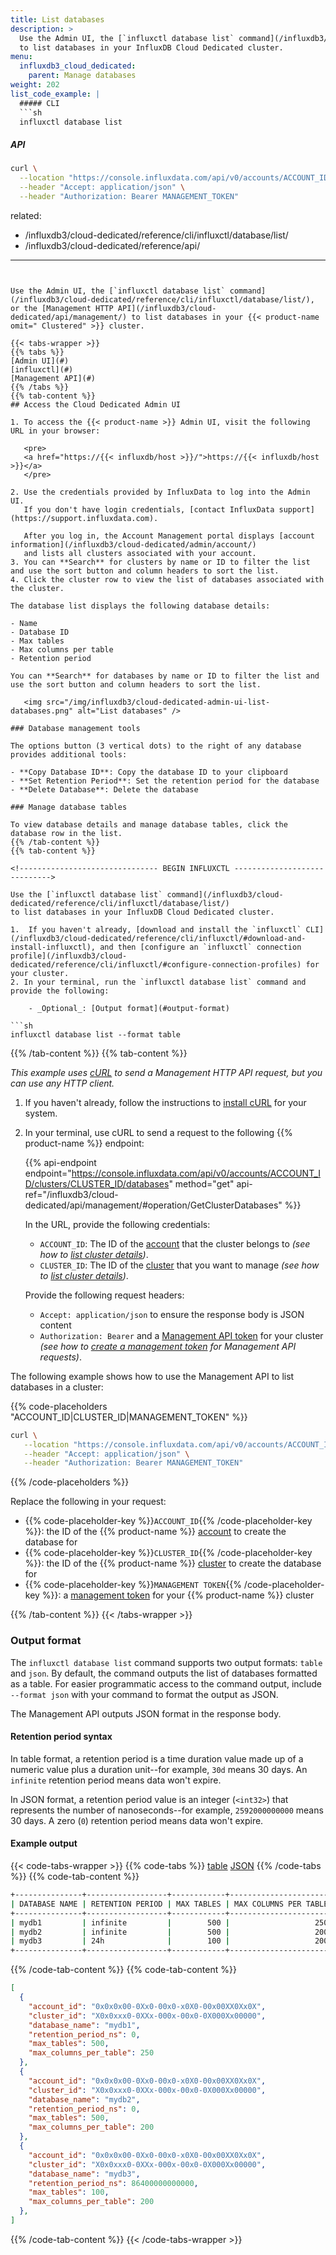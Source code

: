 ```yaml
---
title: List databases
description: >
  Use the Admin UI, the [`influxctl database list` command](/influxdb3/cloud-dedicated/reference/cli/influxctl/database/list/), or the [Management HTTP API](/influxdb3/cloud-dedicated/api/management/)
  to list databases in your InfluxDB Cloud Dedicated cluster.
menu:
  influxdb3_cloud_dedicated:
    parent: Manage databases
weight: 202
list_code_example: |
  ##### CLI
  ```sh
  influxctl database list
  ```

  ##### API
  ```sh
  curl \
    --location "https://console.influxdata.com/api/v0/accounts/ACCOUNT_ID/clusters/CLUSTER_ID/databases" \
    --header "Accept: application/json" \
    --header "Authorization: Bearer MANAGEMENT_TOKEN"
  ```
related:
  - /influxdb3/cloud-dedicated/reference/cli/influxctl/database/list/
  - /influxdb3/cloud-dedicated/reference/api/
---
```


Use the Admin UI, the [`influxctl database list` command](/influxdb3/cloud-dedicated/reference/cli/influxctl/database/list/),
or the [Management HTTP API](/influxdb3/cloud-dedicated/api/management/) to list databases in your {{< product-name omit=" Clustered" >}} cluster.

{{< tabs-wrapper >}}
{{% tabs %}}
[Admin UI](#)
[influxctl](#)
[Management API](#)
{{% /tabs %}}
{{% tab-content %}}
## Access the Cloud Dedicated Admin UI

1. To access the {{< product-name >}} Admin UI, visit the following URL in your browser:

   <pre>
   <a href="https://{{< influxdb/host >}}/">https://{{< influxdb/host >}}</a>
   </pre>

2. Use the credentials provided by InfluxData to log into the Admin UI.
   If you don't have login credentials, [contact InfluxData support](https://support.influxdata.com).

   After you log in, the Account Management portal displays [account information](/influxdb3/cloud-dedicated/admin/account/)
   and lists all clusters associated with your account.
3. You can **Search** for clusters by name or ID to filter the list and use the sort button and column headers to sort the list. 
4. Click the cluster row to view the list of databases associated with the cluster.

The database list displays the following database details:

- Name
- Database ID
- Max tables
- Max columns per table
- Retention period

You can **Search** for databases by name or ID to filter the list and use the sort button and column headers to sort the list. 

   <img src="/img/influxdb3/cloud-dedicated-admin-ui-list-databases.png" alt="List databases" /> 

### Database management tools

The options button (3 vertical dots) to the right of any database provides additional tools:

- **Copy Database ID**: Copy the database ID to your clipboard
- **Set Retention Period**: Set the retention period for the database
- **Delete Database**: Delete the database

### Manage database tables 

To view database details and manage database tables, click the database row in the list.
{{% /tab-content %}}
{{% tab-content %}}

<!------------------------------- BEGIN INFLUXCTL ----------------------------->

Use the [`influxctl database list` command](/influxdb3/cloud-dedicated/reference/cli/influxctl/database/list/)
to list databases in your InfluxDB Cloud Dedicated cluster.

1.  If you haven't already, [download and install the `influxctl` CLI](/influxdb3/cloud-dedicated/reference/cli/influxctl/#download-and-install-influxctl), and then [configure an `influxctl` connection profile](/influxdb3/cloud-dedicated/reference/cli/influxctl/#configure-connection-profiles) for your cluster.
2. In your terminal, run the `influxctl database list` command and provide the following:

    - _Optional_: [Output format](#output-format)

```sh
influxctl database list --format table
```

<!-------------------------------- END INFLUXCTL ------------------------------>
{{% /tab-content %}}
{{% tab-content %}}
<!------------------------------- BEGIN cURL ---------------------------------->
_This example uses [cURL](https://curl.se/) to send a Management HTTP API request, but you can use any HTTP client._

1. If you haven't already, follow the instructions to [install cURL](https://everything.curl.dev/install/index.html) for your system.
2. In your terminal, use cURL to send a request to the following {{% product-name %}} endpoint:

   {{% api-endpoint endpoint="https://console.influxdata.com/api/v0/accounts/ACCOUNT_ID/clusters/CLUSTER_ID/databases" method="get" api-ref="/influxdb3/cloud-dedicated/api/management/#operation/GetClusterDatabases" %}}

   In the URL, provide the following credentials:
   - `ACCOUNT_ID`: The ID of the [account](/influxdb3/cloud-dedicated/get-started/setup/#request-an-influxdb-cloud-dedicated-cluster) that the cluster belongs to _(see how to [list cluster details](/influxdb3/cloud-dedicated/admin/clusters/list/#detailed-output-in-json))_.
   - `CLUSTER_ID`: The ID of the [cluster](/influxdb3/cloud-dedicated/get-started/setup/#request-an-influxdb-cloud-dedicated-cluster) that you want to manage _(see how to [list cluster details](/influxdb3/cloud-dedicated/admin/clusters/list/#detailed-output-in-json))_.

   Provide the following request headers:

   - `Accept: application/json` to ensure the response body is JSON content
   - `Authorization: Bearer` and a [Management API token](/influxdb3/cloud-dedicated/admin/tokens/management/) for your cluster _(see how to [create a management token](/influxdb3/cloud-dedicated/admin/tokens/management/) for Management API requests)_.

 The following example shows how to use the Management API to list databases in a cluster:

{{% code-placeholders "ACCOUNT_ID|CLUSTER_ID|MANAGEMENT_TOKEN" %}}

```sh
curl \
   --location "https://console.influxdata.com/api/v0/accounts/ACCOUNT_ID/clusters/CLUSTER_ID/databases" \
   --header "Accept: application/json" \
   --header "Authorization: Bearer MANAGEMENT_TOKEN"
```

{{% /code-placeholders %}}

Replace the following in your request:

- {{% code-placeholder-key %}}`ACCOUNT_ID`{{% /code-placeholder-key %}}: the ID of the {{% product-name %}} [account](/influxdb3/cloud-dedicated/get-started/setup/#request-an-influxdb-cloud-dedicated-cluster) to create the database for
- {{% code-placeholder-key %}}`CLUSTER_ID`{{% /code-placeholder-key %}}: the ID of the {{% product-name %}} [cluster](/influxdb3/cloud-dedicated/get-started/setup/#request-an-influxdb-cloud-dedicated-cluster) to create the database for
- {{% code-placeholder-key %}}`MANAGEMENT TOKEN`{{% /code-placeholder-key %}}: a [management token](/influxdb3/cloud-dedicated/admin/tokens/management/) for your {{% product-name %}} cluster
<!------------------------------- END cURL ------------------------------------>
{{% /tab-content %}}
{{< /tabs-wrapper >}}

### Output format

The `influxctl database list` command supports two output formats: `table` and `json`.
By default, the command outputs the list of databases formatted as a table.
For easier programmatic access to the command output, include `--format json`
with your command to format the output as JSON.

The Management API outputs JSON format in the response body.

#### Retention period syntax

In table format, a retention period is a time duration value made up of a numeric value
plus a duration unit--for example, `30d` means 30 days.
An `infinite` retention period means data won't expire.

In JSON format, a retention period value is an integer (`<int32>`) that represents the number of nanoseconds--for example, `2592000000000` means 30 days.
A zero (`0`) retention period means data won't expire.

#### Example output

{{< code-tabs-wrapper >}}
{{% code-tabs %}}
[table](#)
[JSON](#)
{{% /code-tabs %}}
{{% code-tab-content %}}

```sh
+---------------+------------------+------------+-----------------------+
| DATABASE NAME | RETENTION PERIOD | MAX TABLES | MAX COLUMNS PER TABLE |
+---------------+------------------+------------+-----------------------+
| mydb1         | infinite         |        500 |                   250 |
| mydb2         | infinite         |        500 |                   200 |
| mydb3         | 24h              |        100 |                   200 |
+---------------+------------------+------------+-----------------------+
```

{{% /code-tab-content %}}
{{% code-tab-content %}}

```json
[
  {
    "account_id": "0x0x0x00-0Xx0-00x0-x0X0-00x00XX0Xx0X",
    "cluster_id": "X0x0xxx0-0XXx-000x-00x0-0X000Xx00000",
    "database_name": "mydb1",
    "retention_period_ns": 0,
    "max_tables": 500,
    "max_columns_per_table": 250
  },
  {
    "account_id": "0x0x0x00-0Xx0-00x0-x0X0-00x00XX0Xx0X",
    "cluster_id": "X0x0xxx0-0XXx-000x-00x0-0X000Xx00000",
    "database_name": "mydb2",
    "retention_period_ns": 0,
    "max_tables": 500,
    "max_columns_per_table": 200
  },
  {
    "account_id": "0x0x0x00-0Xx0-00x0-x0X0-00x00XX0Xx0X",
    "cluster_id": "X0x0xxx0-0XXx-000x-00x0-0X000Xx00000",
    "database_name": "mydb3",
    "retention_period_ns": 86400000000000,
    "max_tables": 100,
    "max_columns_per_table": 200
  },
]
```

{{% /code-tab-content %}}
{{< /code-tabs-wrapper >}}
